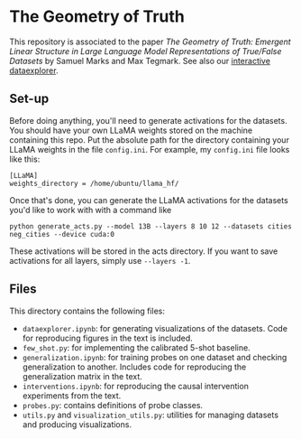 # The Geometry of Truth

This repository is associated to the paper *The Geometry of Truth: Emergent Linear Structure in Large Language Model Representations of True/False Datasets* by Samuel Marks and Max Tegmark. See also our <a href="https://saprmarks.github.io/geometry-of-truth/dataexplorer/">interactive dataexplorer</a>.

## Set-up
Before doing anything, you'll need to generate activations for the datasets. You should have your own LLaMA weights stored on the machine containing this repo. Put the absolute path for the directory containing your LLaMA weights in the file `config.ini`. For example, my `config.ini` file looks like this:
```
[LLaMA]
weights_directory = /home/ubuntu/llama_hf/
```
Once that's done, you can generate the LLaMA activations for the datasets you'd like to work with with a command like
```
python generate_acts.py --model 13B --layers 8 10 12 --datasets cities neg_cities --device cuda:0
```
These activations will be stored in the acts directory. If you want to save activations for all layers, simply use `--layers -1`.

## Files
This directory contains the following files:
* `dataexplorer.ipynb`: for generating visualizations of the datasets. Code for reproducing figures in the text is included.
* `few_shot.py`: for implementing the calibrated 5-shot baseline.
* `generalization.ipynb`: for training probes on one dataset and checking generalization to another. Includes code for reproducing the generalization matrix in the text.
* `interventions.ipynb`: for reproducing the causal intervention experiments from the text.
* `probes.py`: contains definitions of probe classes.
* `utils.py` and `visualization_utils.py`: utilities for managing datasets and producing visualizations. 


